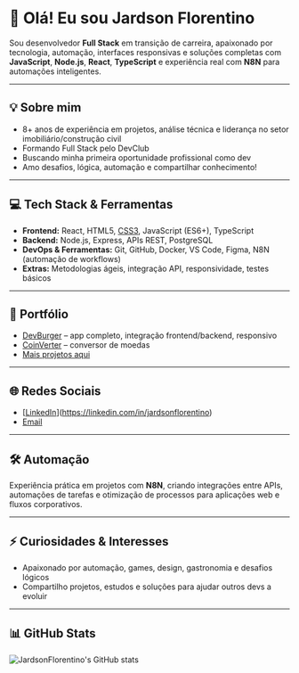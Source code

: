 # 👋 Olá! Eu sou Jardson Florentino

Sou desenvolvedor **Full Stack** em transição de carreira, apaixonado por tecnologia, automação, interfaces responsivas e soluções completas com **JavaScript**, **Node.js**, **React**, **TypeScript** e experiência real com **N8N** para automações inteligentes.

---

## 💡 Sobre mim
- 8+ anos de experiência em projetos, análise técnica e liderança no setor imobiliário/construção civil
- Formando Full Stack pelo DevClub
- Buscando minha primeira oportunidade profissional como dev
- Amo desafios, lógica, automação e compartilhar conhecimento!

---

## 💻 Tech Stack & Ferramentas
- **Frontend:** React, HTML5, [CSS3](https://camo.githubusercontent.com/25e4fea0521d29bddd8536b44c93ae3d30b25f36ed5139f2099fc7dc58bd6349/68747470733a2f2f696d672e736869656c64732e696f2f62616467652f637373332d2532333135373242362e7376673f7374796c653d666c6174266c6f676f3d63737333266c6f676f436f6c6f723d7768697465), JavaScript (ES6+), TypeScript
- **Backend:** Node.js, Express, APIs REST, PostgreSQL
- **DevOps & Ferramentas:** Git, GitHub, Docker, VS Code, Figma, N8N (automação de workflows)
- **Extras:** Metodologias ágeis, integração API, responsividade, testes básicos

---

## 🚀 Portfólio
- [DevBurger](https://github.com/jardsonflorentino/devburger-interface) – app completo, integração frontend/backend, responsivo
- [CoinVerter](https://github.com/jardsonflorentino/CoinVerter) – conversor de moedas
- [Mais projetos aqui](https://github.com/jardsonflorentino?tab=repositories)

---

## 🌐 Redes Sociais
- [[LinkedIn](https://linkedin.com/in/robsonamendonca)](https://linkedin.com/in/jardsonflorentino)
- [Email](mailto:jardsonflorentino@gmail.com)

---

## 🛠️ Automação
Experiência prática em projetos com **N8N**, criando integrações entre APIs, automações de tarefas e otimização de processos para aplicações web e fluxos corporativos.

---

## ⚡ Curiosidades & Interesses
- Apaixonado por automação, games, design, gastronomia e desafios lógicos
- Compartilho projetos, estudos e soluções para ajudar outros devs a evoluir

---

## 📊 GitHub Stats
![JardsonFlorentino's GitHub stats](https://github-readme-stats.vercel.app/api?username=jardsonflorentino&show_icons=true&theme=radical)

